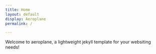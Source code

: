 ```yaml
---
title: Home
layout: default
display: Aeroplane
permalink: /

---
```


Welcome to aeroplane, a lightweight jekyll template for your websiting needs!
